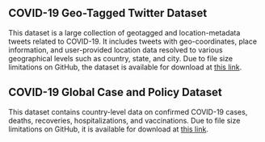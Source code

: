 ## COVID-19 Geo-Tagged Twitter Dataset

This dataset is a large collection of geotagged and location-metadata tweets related to COVID-19. It includes tweets with geo-coordinates, place information, and user-provided location data resolved to various geographical levels such as country, state, and city. Due to file size limitations on GitHub, the dataset is available for download at [this link](https://crisisnlp.qcri.org/covid19).

## COVID-19 Global Case and Policy Dataset  

This dataset contains country-level data on confirmed COVID-19 cases, deaths, recoveries, hospitalizations, and vaccinations. Due to file size limitations on GitHub, it is available for download at [this link](https://duke.box.com/s/zuyrboclxq1jn55dvbwzqjz4egb2c3v4).  
